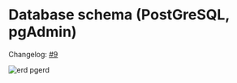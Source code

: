 # Database schema (PostGreSQL, pgAdmin)

Changelog: [#9](https://github.com/hyter99/AI_22-23_L1/issues/9)

![erd pgerd](https://user-images.githubusercontent.com/65306120/204158485-6872954e-93e7-4b8d-9c60-466ea8d66319.png)
